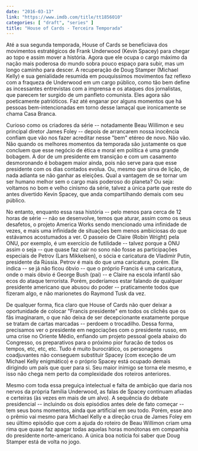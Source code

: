 ```yaml
---
date: "2016-03-13"
link: "https://www.imdb.com/title/tt1856010"
categories: [ "draft", "series" ]
title: "House of Cards - Terceira Temporada"
---
```

Até a sua segunda temporada, House of Cards se beneficiava dos movimentos estratégicos de Frank Underwood (Kevin Spacey) para chegar ao topo e assim mover a história. Agora que ele ocupa o cargo máximo da nação mais poderosa do mundo sobra pouco espaço para subir, mas um longo caminho para descer. A recuperação de Doug Stamper (Michael Kelly) e sua genialidade resumida em pouquíssimos movimentos faz reflexo com a fraqueza de Underwood em um cargo público, como tão bem define as incessantes entrevistas com a imprensa e os ataques dos jornalistas, que parecem ter surgido de um panfleto comunista. Eles agora são poeticamente patrióticos. Faz até enganar por alguns momentos que há pessoas bem-intencionadas em torno desse lamaçal que ironicamente se chama Casa Branca.

Curioso como os criadores da série -- notadamente Beau Willimon e seu principal diretor James Foley -- depois de arrancarem nossa inocência confiam que vão nos fazer acreditar nesse "bem" etéreo de novo. Não vão. Não quando os melhores momentos da temporada são justamente os que concluem que esse negócio de ética e moral em política é uma grande bobagem. A dor de um presidente em transição e com um casamento desmoronando é bobagem maior ainda, pois não serve para que esse presidente com os dias contados evolua. Ou, mesmo que sirva de lição, de nada adianta se não ganhar as eleições. Qual a vantagem de se tornar um ser humano melhor sem o cargo mais poderoso do planeta? Ou seja: voltamos no bom e velho cinismo da série, talvez a única parte que reste do antes divertido Kevin Spacey, que anda compartilhando demais com seu público.

No entanto, enquanto essa rasa história -- pelo menos para cerca de 12 horas de série -- não se desenvolve, temos que aturar, assim como os seus desafetos, o projeto America Works sendo mencionado uma infinidade de vezes, e mais uma infinidade de situações bem menos ambiciosas do que estávamos acostumados a ver. O passeio de Claire (Robin Wright) pela ONU, por exemplo, é um exercício de futilidade -- talvez porque a ONU assim o seja -- que quase faz cair no sono não fosse as participações especiais de Petrov (Lars Mikkelsen), o sócia e caricatura de Vladimir Putin, presidente da Rússia. Petrov é mais do que uma caricatura, porém. Ele indica -- se já não ficou óbvio -- que o próprio Francis é uma caricatura, onde o mais óbvio é George Bush (pai) -- e Claire na escola infantil são ecos do ataque terrorista. Porém, poderíamos estar falando de qualquer presidente americano que abusou do poder -- praticamente todos que fizeram algo, e não marionetes do Raymond Tusk da vez. 

De qualquer forma, fica claro que House of Cards não quer deixar a oportunidade de colocar "Francis presidente" em todos os clichês que os fãs imaginaram, o que não deixa de ser decepcionante exatamente porque se tratam de cartas marcadas -- perdoem o trocadilho. Dessa forma, precisamos ver o presidente em negociações com o presidente russo, em uma crise no Oriente Médio, enfiando um projeto pessoal goela abaixo do Congresso, os preparativos para o próximo pior furacão de todos os tempos, etc, etc, etc. Tudo é muito burocrático, os personagens coadjuvantes não conseguem substituir Spacey (com exceção de um Michael Kelly enigmático) e o próprio Spacey está ocupado demais dirigindo um país que quer para si. Seu maior inimigo se torna ele mesmo, e isso não chega nem perto da complexidade dos roteiros anteriores.

Mesmo com toda essa preguiça intelectual e falta de ambição que daria nos nervos da própria família Underwood, as falas de Spacey continuam afiadas e certeiras (às vezes em mais de um alvo). A sequência do debate presidencial -- incluindo os dois episódios antes dele de fato começar -- tem seus bons momentos, ainda que artificial em seu todo. Porém, esse ano o prêmio vai mesmo para Michael Kelly e a direção crua de James Foley em seu último episódio que com a ajuda do roteiro de Beau Willimon criam uma rima que quase faz apagar todas aquelas horas monótonas em companhia do presidente norte-americano. A única boa notícia foi saber que Doug Stamper está de volta no jogo.
